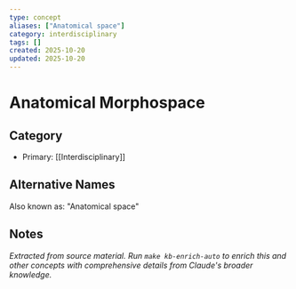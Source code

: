 ```yaml
---
type: concept
aliases: ["Anatomical space"]
category: interdisciplinary
tags: []
created: 2025-10-20
updated: 2025-10-20
---
```


# Anatomical Morphospace

## Category

- Primary: [[Interdisciplinary]]

## Alternative Names

Also known as: "Anatomical space"

## Notes

*Extracted from source material. Run `make kb-enrich-auto` to enrich this and other concepts with comprehensive details from Claude's broader knowledge.*
